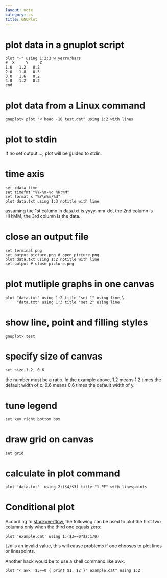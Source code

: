 ```yaml
---
layout: note
category: cs
title: GNUPlot
---
```


# plot data in a gnuplot script

```gnuplot
plot "-" using 1:2:3 w yerrorbars
#  X     Y     Z
1.0   1.2   0.2
2.0   1.8   0.3
3.0   1.6   0.2
4.0   1.2   0.2
end
```

# plot data from a Linux command

```gnuplot
gnuplot> plot "< head -10 test.dat" using 1:2 with lines
```

# plot to stdin
If no set output ..., plot will be guided to stdin.

# time axis

```gnuplot
set xdata time
set timefmt "%Y-%m-%d %H:%M"
set format x "%Y\n%m/%d"
plot data.txt using 1:3 notitle with line
```

assuming the 1st column in data.txt is yyyy-mm-dd, the 2nd column is HH:MM, the 3rd column is the data.

# close an output file

```gnuplot
set terminal png
set output picture.png # open picture.png
plot data.txt using 1:2 notitle with line
set output # close picture.png
```

# plot mutliple graphs in one canvas

```gnuplot
plot "data.txt" using 1:2 title "set 1" using line,\
     "data.txt" using 1:3 title "set 2" using line
```

# show line, point and filling styles

```gnuplot
gnuplot> test
```

# specify size of canvas

```gnuplot
set size 1.2, 0.6
```

the number must be a ratio. In the example above, 1.2 means 1.2 times the default width of x. 0.6 means 0.6 times the default width of y.

# tune legend

```gnuplot
set key right bottom box
```

# draw grid on canvas

```gnuplot
set grid
```

# calculate in plot command

```gnuplot
plot 'data.txt'  using 2:($4/$3) title "1 PE" with linespoints
```

# Conditional plot

According to [stackoverflow](http://stackoverflow.com/questions/6564561/gnuplot-conditional-plotting-plot-col-acol-b-if-col-c-x), the following can be used to plot the first two columns only when the third one equals zero:

~~~gnuplot
plot 'example.dat' using 1:($3==0?$2:1/0)
~~~
`1/0` is an invalid value, this will cause problems if one chooses to plot lines or linespoints.

Another hack would be to use a shell command like awk:

~~~gnuplot
plot "< awk '$3==0 { print $1, $2 }' example.dat" using 1:2
~~~
